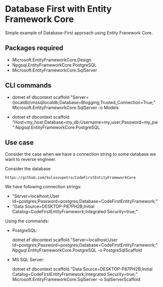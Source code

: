 # Database First with Entity Framework Core

Simple example of Database-First approach using Entity Franework Core.

## Packages required

- Microsoft.EntityFrameworkCore.Design
- Npgsql.EntityFrameworkCore.PostgreSQL
- Microsoft.EntityFrameworkCore.SqlServer

## CLI commands

- dotnet ef dbcontext scaffold "Server=(localdb)\mssqllocaldb;Database=Blogging;Trusted_Connection=True;" Microsoft.EntityFrameworkCore.SqlServer -o Models

- dotnet ef dbcontext scaffold "Host=my_host;Database=my_db;Username=my_user;Password=my_pw" Npgsql.EntityFrameworkCore.PostgreSQL

## Use case

Consider the case when we have a connection string to some database we want to reverse engineer. 

Consider the database 

	https://github.com/kolosovpetro/CodeFirstEntityFrameworkCore

We have following connection strings:

- "Server=localhost;User Id=postgres;Password=postgres;Database=CodeFirstEntityFramework;"
- "Data Source=DESKTOP-P87PH2B;Initial Catalog=CodeFirstEntityFramework;Integrated Security=true;"

Using the commands: 

- PostgreSQL: 

	dotnet ef dbcontext scaffold "Server=localhost;User Id=postgres;Password=postgres;Database=CodeFirstEntityFramework;" Npgsql.EntityFrameworkCore.PostgreSQL -o PostgreSqlScaffold

- MS SQL Server: 

	dotnet ef dbcontext scaffold "Data Source=DESKTOP-P87PH2B;Initial Catalog=CodeFirstEntityFramework;Integrated Security=true;" Microsoft.EntityFrameworkCore.SqlServer -o SqlServerScaffold
